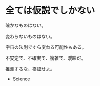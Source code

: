 # 全ては仮説でしかない

確かなものはない。

変わらないものはない。

宇宙の法則ですら変わる可能性もある。

不安定で、不確実で、複雑で、曖昧だ。

推測するな、検証せよ。

-   Science
